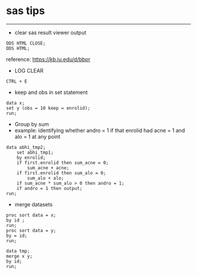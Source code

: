 # sas tips
---

- clear sas result viewer output 
```
ODS HTML CLOSE;
ODS HTML;
```
reference: https://kb.iu.edu/d/bbpr

- LOG CLEAR
```
CTRL + E
```

- keep and obs in set statement
```
data x;
set y (obs = 10 keep = enrolid);
run;
```
- Group by sum 
- example: identifying whether andro = 1 if that enrolid had acne = 1 and alo = 1 at any point
```
data abhi_tmp2;
	set abhi_tmp1;
	by enrolid;
	if first.enrolid then sum_acne = 0;
		sum_acne + acne;
	if first.enrolid then sum_alo = 0;
		sum_alo + alo;
	if sum_acne * sum_alo > 0 then andro = 1;
	if andro = 1 then output;
run;
```
- merge datasets
```
proc sort data = x;
by id ;
run;
proc sort data = y;
by = id;
run;

data tmp;
merge x y;
by id;
run;
```
